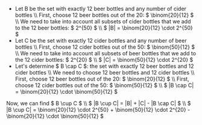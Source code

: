 <ul>
<li> Let B be the set with exactly 12 beer bottles and any number of cider bottles \\
First, choose 12 beer bottles out of the 20: $ \binom{20}{12} $ \\
We need to take into account all subsets of cider bottles that we add to the 12 beer bottles: $ 2^{50} $ \\
$ |B| = \binom{20}{12} \cdot 2^{50} $
	<li> Let C be the set with exactly 12 cider bottles and any number of beer bottles \\
	      First, choose 12 cider bottles out of the 50: $ \binom{50}{12} $ \\
	      We need to take into account all subsets of beer bottles that we add to the 12 cider bottles: $ 2^{20} $ \\
	      $ |C| = \binom{50}{12} \cdot 2^{20} $
	<li> Let's determine $ B \cap C $: the set with exactly 12 beer bottles and 12 cider bottles \\
	      We need to choose 12 beer bottles and 12 cider bottles \\
	      First, choose 12 beer bottles out of the 20: $ \binom{20}{12} $ \\
	      First, choose 12 cider bottles out of the 50: $ \binom{50}{12} $ \\
	      $ |B \cap C| = \binom{20}{12} \cdot \binom{50}{12} $
</ul>
Now, we can find $ B \cup C $ \\
$ |B \cup C| = |B| + |C| - |B \cap C| $ \\
$ |B \cup C| = \binom{20}{12} \cdot 2^{50} + \binom{50}{12} \cdot 2^{20} - \binom{20}{12} \cdot \binom{50}{12} $
